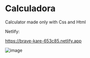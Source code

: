 # Calculadora
Calculator made only with Css and Html

Netlify:

https://brave-kare-653c85.netlify.app


![image](https://user-images.githubusercontent.com/90290161/152620452-90277cfd-87a9-4ebb-9526-6bc04b434eb9.png)
